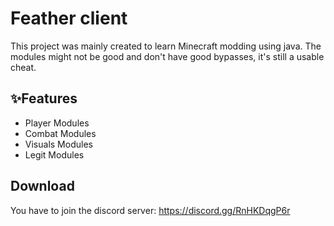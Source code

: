 # Feather client

This project was mainly created to learn Minecraft modding using java. The modules might not be good and don't have good bypasses, it's still a usable cheat.
## ✨Features

* Player Modules
* Combat Modules
* Visuals Modules
* Legit Modules

## Download
You have to join the discord server: https://discord.gg/RnHKDqgP6r
